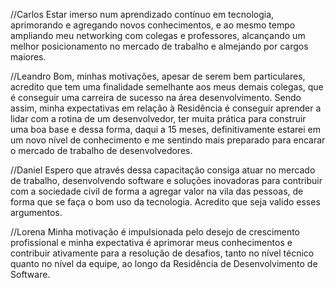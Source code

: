 //Carlos
Estar imerso num aprendizado contínuo em tecnologia, aprimorando e agregando novos conhecimentos, e ao mesmo tempo ampliando meu networking com colegas e professores, alcançando um melhor posicionamento no mercado de trabalho e almejando por cargos maiores.

//Leandro
Bom, minhas motivações, apesar de serem bem particulares, acredito que tem uma finalidade semelhante aos meus demais colegas, que é conseguir uma carreira de sucesso na área desenvolvimento. Sendo assim, minha expectativas em relação à Residência é conseguir aprender a lidar com a rotina de um desenvolvedor, ter muita prática para construir uma boa base e dessa forma, daqui a 15 meses, definitivamente estarei em um novo nível de conhecimento e me sentindo mais preparado para encarar o mercado de trabalho de desenvolvedores.

//Daniel
Espero que através dessa capacitação consiga atuar no mercado de trabalho, desenvolvendo software e soluções inovadoras para
contribuir com a sociedade civil de forma a agregar valor na vila das pessoas, de forma que se faça o bom uso da tecnologia.
Acredito que seja valido esses argumentos.

//Lorena
Minha motivação é impulsionada pelo desejo de crescimento profissional e minha expectativa é aprimorar meus conhecimentos e contribuir ativamente para a resolução de desafios, tanto no nível técnico quanto no nível da equipe, ao longo da Residência de Desenvolvimento de Software.

